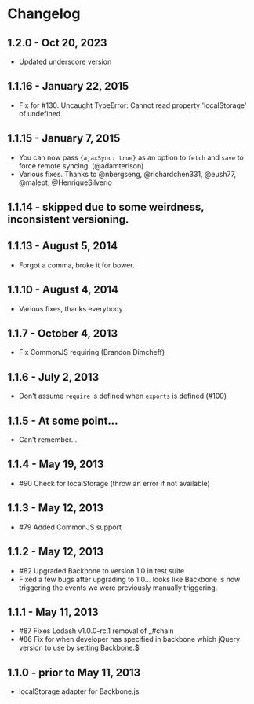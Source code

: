 # Changelog

## 1.2.0 - Oct 20, 2023

- Updated underscore version

## 1.1.16 - January 22, 2015

- Fix for #130. Uncaught TypeError: Cannot read property 'localStorage' of undefined

## 1.1.15 - January 7, 2015

- You can now pass `{ajaxSync: true}` as an option to `fetch` and `save` to force remote syncing. (@adamterlson)
- Various fixes. Thanks to @nbergseng, @richardchen331, @eush77, @malept, @HenriqueSilverio

## 1.1.14 - skipped due to some weirdness, inconsistent versioning.

## 1.1.13 - August 5, 2014

- Forgot a comma, broke it for bower.

## 1.1.10 - August 4, 2014

- Various fixes, thanks everybody

## 1.1.7 - October 4, 2013

- Fix CommonJS requiring (Brandon Dimcheff)

## 1.1.6 - July 2, 2013

- Don't assume `require` is defined when `exports` is defined (#100)

## 1.1.5 - At some point...

- Can't remember...

## 1.1.4 - May 19, 2013

- #90 Check for localStorage (throw an error if not available)

## 1.1.3 - May 12, 2013

- #79 Added CommonJS support

## 1.1.2 - May 12, 2013

- #82 Upgraded Backbone to version 1.0 in test suite
- Fixed a few bugs after upgrading to 1.0... looks like Backbone is now triggering the events we were previously manually triggering.

## 1.1.1 - May 11, 2013

- #87 Fixes Lodash v1.0.0-rc.1 removal of _#chain
- #86 Fix for when developer has specified in backbone which jQuery version to use by setting Backbone.$

## 1.1.0 - prior to May 11, 2013

- localStorage adapter for Backbone.js